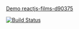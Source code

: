 [Demo reactjs-films-d90375](https://reactjs-films-homework-d90375.netlify.app/)

[![Build Status](https://travis-ci.org/d90375/reactjs-films-homework.svg?branch=master)](https://travis-ci.org/d90375/reactjs-films-homework)
